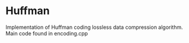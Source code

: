 # Huffman
Implementation of Huffman coding lossless data compression algorithm. Main code found in encoding.cpp
